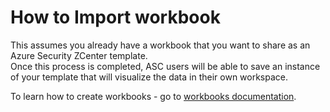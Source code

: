 # How to Import  workbook

This assumes you already have a workbook that you want to share as an Azure Security ZCenter template.<br/>
Once this process is completed, ASC users will be able to save an instance of your template that will visualize the data in their own workspace. 

To learn how to create workbooks - go to [workbooks documentation](https://docs.microsoft.com/en-us/azure/azure-monitor/app/usage-workbooks).


